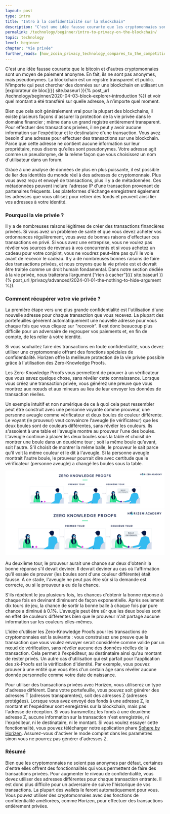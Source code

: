 ```yaml
---
layout: post
type: intro
title: "Intro à la confidentialité sur la Blockchain"
description: "C'est une idée fausse courante que les cryptomonnaies sont anonymes. Bien que ce ne soit généralement pas le cas, vous avez la possibilité de créer des transactions véritablement privées. Cet article est consacré à la protection de la vie privée sur la blockchain."
permalink: /technology/beginner/intro-to-privacy-on-the-blockchain/
topic: technology
level: beginner
chapter: "Vie privée"
further_reads: [how_zcoin_privacy_technology_compares_to_the_competition]
---
```


C'est une idée fausse courante que le bitcoin et d'autres cryptomonnaies sont un moyen de paiement anonyme. En fait, ils ne sont pas anonymes, mais pseudonymes. La blockchain est un registre transparent et public. N’importe qui peut chercher des données sur une blockchain en utilisant un [explorateur de bloc]({{ site.baseurl }}{% post_url /technology/beginner/2020-04-03-block-explorer-introduction %}) et voir quel montant a été transféré sur quelle adresse, à n’importe quel moment.

Bien que cela soit généralement vrai pour la plupart des blockchains, il existe plusieurs façons d'assurer la protection de la vie privée dans le domaine financier ; même dans un grand registre entièrement transparent. Pour effectuer des transactions privées, il ne peut y avoir aucune information sur l'expéditeur et le destinataire d'une transaction. Vous avez besoin d'une adresse pour effectuer des transactions sur une blockchain. Parce que cette adresse ne contient aucune information sur leur propriétaire, nous disons qu'elles sont pseudonymes. Votre adresse agit comme un pseudonyme, de la même façon que vous choisissez un nom d'utilisateur dans un forum.

Grâce à une analyse de données de plus en plus puissante, il est possible de lier des identités du monde réel à des adresses de cryptomonnaie. Plus vous avez reçu et envoyé de transactions, plus il y a de métadonnées. Ces métadonnées peuvent inclure l'adresse IP d'une transaction provenant de partenaires fréquents. Les plateformes d'échange enregistrent également les adresses que vous utilisez pour retirer des fonds et peuvent ainsi lier vos adresses à votre identité.

### Pourquoi la vie privée ?

Il y a de nombreuses raisons légitimes de créer des transactions financières privées. Si vous avez un problème de santé et que vous devez acheter vos ordonnances régulièrement, vous avez de bonnes raisons d'effectuer ces transactions en privé. Si vous avez une entreprise, vous ne voulez pas révéler vos sources de revenus à vos concurrents et si vous achetez un cadeau pour votre conjoint, vous ne voudrez peut-être pas qu'il le voie avant de recevoir le cadeau. Il y a de nombreuses bonnes raisons de faire des transactions privées, et nous croyons que la vie privée est et devrait être traitée comme un droit humain fondamental. Dans notre section dédiée à la vie privée, nous traiterons l’argument [“rien à cacher”]({{ site.baseurl }}{% post_url /privacy/advanced/2024-01-01-the-nothing-to-hide-argument %}).

### Comment récupérer votre vie privée ?

La première étape vers une plus grande confidentialité est l'utilisation d'une nouvelle adresse pour chaque transaction que vous recevez. La plupart des portefeuilles génèrent automatiquement une nouvelle adresse pour vous chaque fois que vous cliquez sur "recevoir". Il est donc beaucoup plus difficile pour un adversaire de regrouper vos paiements et, en fin de compte, de les relier à votre identité.

Si vous souhaitez faire des transactions en toute confidentialité, vous devez utiliser une cryptomonnaie offrant des fonctions spéciales de confidentialité. Horizen offre la meilleure protection de la vie privée possible grâce à l'utilisation des Zero-Knowledge Proofs.

Les Zero-Knowledge Proofs vous permettent de prouver à un vérificateur que vous savez quelque chose, sans révéler cette connaissance. Lorsque vous créez une transaction privée, vous générez une preuve que vous montrez aux nœuds et aux mineurs au lieu de leur envoyer les données de transaction réelles.

Un exemple intuitif et non numérique de ce à quoi cela peut ressembler peut être construit avec une personne voyante comme prouveur, une personne aveugle comme vérificateur et deux boules de couleur différente. Le voyant (le prouveur) veut convaincre l'aveugle (le vérificateur) que les deux boules sont de couleurs différentes, sans révéler les couleurs. Ils s'assoient à une table et l'aveugle montre au prouveur l'une des boules. L'aveugle continue à placer les deux boules sous la table et choisit de montrer une boule dans un deuxième tour ; soit la même boule qu'avant, soit l'autre. S'il choisit de montrer la même balle, le prouveur le sait parce qu'il voit la même couleur et le dit à l'aveugle. Si la personne aveugle montrait l'autre boule, le prouveur pourrait dire avec certitude que le vérificateur (personne aveugle) a changé les boules sous la table.

![zkproof in FR](/assets/post_files/technology/beginner/intro-to-privacy-on-the-blockchain/FR_zkproof_D.jpg)
![zkproof in FR](/assets/post_files/technology/beginner/intro-to-privacy-on-the-blockchain/FR_zkproof_M.jpg)

Au deuxième tour, le prouveur aurait une chance sur deux d'obtenir la bonne réponse s'il devait deviner. Il devrait deviner au cas où l'affirmation qu'il essaie de prouver (les boules sont d'une couleur différente) était fausse. À ce stade, l'aveugle ne peut pas être sûr si la demande est correcte, ou si le prouveur a eu de la chance.

S'ils répètent le jeu plusieurs fois, les chances d'obtenir la bonne réponse à chaque fois en devinant diminuent de façon exponentielle. Après seulement dix tours de jeu, la chance de sortir la bonne balle à chaque fois par pure chance a diminué à 0.1%. L'aveugle peut être sûr que les deux boules sont en effet de couleurs différentes bien que le prouveur n'ait partagé aucune information sur les couleurs elles-mêmes.

L'idée d'utiliser les Zero-Knowledge Proofs pour les transactions de cryptomonnaies est la suivante : vous construisez une preuve que la transaction que vous voulez envoyer serait considérée comme valide par un nœud de vérification, sans révéler aucune des données réelles de la transaction. Cela permet à l'expéditeur, au destinataire ainsi qu'au montant de rester privés. Un autre cas d'utilisation qui est parfait pour l'application des zk-Proofs est la vérification d'identité. Par exemple, vous pouvez prouver à une entité que vous êtes d'un certain âge sans révéler aucune donnée personnelle comme votre date de naissance.

Pour utiliser des transactions privées avec Horizen, vous utiliserez un type d'adresse différent. Dans votre portefeuille, vous pouvez soit générer des adresses T (adresses transparentes), soit des adresses Z (adresses protégées). Lorsque vous avez envoyé des fonds à une adresse Z, le montant et l'expéditeur sont enregistrés sur la blockchain, mais pas l'adresse de réception. Si vous transmettez les fonds à une deuxième adresse Z, aucune information sur la transaction n'est enregistrée, ni l'expéditeur, ni le destinataire, ni le montant. Si vous voulez essayer cette fonctionnalité, vous pouvez télécharger notre application phare [Sphere by Horizen](https://www.horizen.global/wallets/ ). Assurez-vous d'activer le mode complet dans les paramètres sinon vous ne pourrez pas générer d'adresses Z.

### Résumé

Bien que les cryptomonnaies ne soient pas anonymes par défaut, certaines d'entre elles offrent des fonctionnalités qui vous permettent de faire des transactions privées. Pour augmenter le niveau de confidentialité, vous devez utiliser des adresses différentes pour chaque transaction entrante. Il est donc plus difficile pour un adversaire de suivre l'historique de vos transactions. La plupart des wallets le feront automatiquement pour vous. Vous pouvez utiliser des cryptomonnaies avec des fonctions de confidentialité améliorées, comme Horizen, pour effectuer des transactions entièrement privées.
